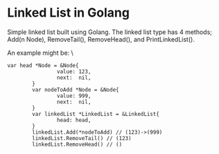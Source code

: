 # Linked List in Golang

Simple linked list built using Golang. The linked list type has 4 methods; Add(n Node), RemoveTail(), RemoveHead(), and PrintLinkedList().

An example might be: \
```
var head *Node = &Node{
                value: 123,
                next:  nil,
        }
        var nodeToAdd *Node = &Node{
                value: 999,
                next:  nil,
        }
        var linkedList *LinkedList = &LinkedList{
                head: head,
        }
        linkedList.Add(*nodeToAdd) // (123)->(999)
        linkedList.RemoveTail() // (123)
        linkedList.RemoveHead() // ()

```
